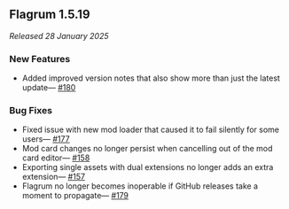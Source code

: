 ## Flagrum 1.5.19

_Released 28 January 2025_

### New Features

* Added improved version notes that also show more than just the latest update— [#180](https://github.com/Kizari/Flagrum/issues/180)

### Bug Fixes

* Fixed issue with new mod loader that caused it to fail silently for some users— [#177](https://github.com/Kizari/Flagrum/issues/177)
* Mod card changes no longer persist when cancelling out of the mod card editor— [#158](https://github.com/Kizari/Flagrum/issues/158)
* Exporting single assets with dual extensions no longer adds an extra extension— [#157](https://github.com/Kizari/Flagrum/issues/157)
* Flagrum no longer becomes inoperable if GitHub releases take a moment to propagate— [#179](https://github.com/Kizari/Flagrum/issues/179)